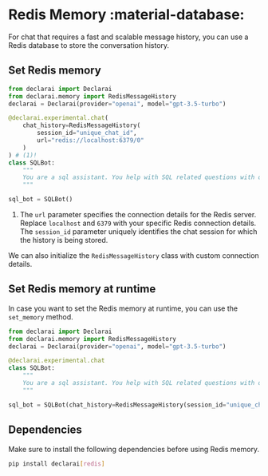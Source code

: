 
# Redis Memory :material-database:

For chat that requires a fast and scalable message history, you can use a Redis database to store the conversation history.

## Set Redis memory

```py
from declarai import Declarai
from declarai.memory import RedisMessageHistory
declarai = Declarai(provider="openai", model="gpt-3.5-turbo")

@declarai.experimental.chat(
    chat_history=RedisMessageHistory(
        session_id="unique_chat_id",
        url="redis://localhost:6379/0"
    )
) # (1)!
class SQLBot:
    """
    You are a sql assistant. You help with SQL related questions with one-line answers.
    """

sql_bot = SQLBot()
```

1. The `url` parameter specifies the connection details for the Redis server. Replace `localhost` and `6379` with your specific Redis connection details. The `session_id` parameter uniquely identifies the chat session for which the history is being stored.

We can also initialize the `RedisMessageHistory` class with custom connection details.

## Set Redis memory at runtime

In case you want to set the Redis memory at runtime, you can use the `set_memory` method.

```py
from declarai import Declarai
from declarai.memory import RedisMessageHistory
declarai = Declarai(provider="openai", model="gpt-3.5-turbo")

@declarai.experimental.chat
class SQLBot:
    """
    You are a sql assistant. You help with SQL related questions with one-line answers.
    """

sql_bot = SQLBot(chat_history=RedisMessageHistory(session_id="unique_chat_id", url="redis://localhost:6379/0"))
```

## Dependencies

Make sure to install the following dependencies before using Redis memory.

```bash
pip install declarai[redis]
```
